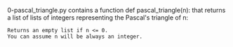 0-pascal_triangle.py contains a function def pascal_triangle(n): that returns a list of lists of integers representing the Pascal's triangle of n:

    Returns an empty list if n <= 0.
    You can assume n will be always an integer.
